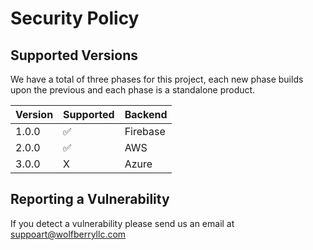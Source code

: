 # Security Policy

## Supported Versions

We have a total of three phases for this project, each new phase builds upon the previous and each phase is a standalone product.

| Version | Supported          | Backend  |
| ------- | ------------------ |---------|
| 1.0.0   | :white_check_mark: | Firebase  |
| 2.0.0   | :white_check_mark: | AWS   |
| 3.0.0   | X                  | Azure  |

## Reporting a Vulnerability

If you detect a vulnerability please send us an email at suppoart@wolfberryllc.com
